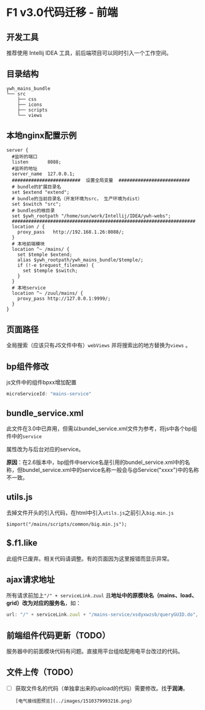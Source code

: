 # F1 v3.0代码迁移 - 前端

## 开发工具

推荐使用 Intellij IDEA 工具，前后端项目可以同时引入一个工作空间。

## 目录结构

```
ywh_mains_bundle
└── src
    ├── css
    ├── icons
    ├── scripts
    └── views
```



## 本地nginx配置示例

```nginx
server {
  #监听的端口
  listen       8088;
  #监听的地址
  server_name  127.0.0.1;
  #########################  设置全局变量  ##########################
  # bundle的扩展目录名
  set $extend "extend";
  # bundle的当前目录名（开发环境为src， 生产环境为dist）
  set $switch "src";
  # bundles的根目录
  set $ywh_rootpath "/home/sun/work/Intellij/IDEA/ywh-webs";
  ###################################################################
  location / {
    proxy_pass   http://192.168.1.26:8088/;
  }
  # 本地前端模块
  location ^~ /mains/ {
    set $temple $extend;
    alias $ywh_rootpath/ywh_mains_bundle/$temple/;
    if (!-e $request_filename) {
      set $temple $switch;
    }
  }
  # 本地service
  location ^~ /zuul/mains/ {
    proxy_pass http://127.0.0.1:9999/;
  }
}
```

## 页面路径

全局搜索（应该只有JS文件中有）`webViews` 并将搜索出的地方替换为`views` 。

## bp组件修改

js文件中的组件bpxx增加配置

```js
microServiceId: "mains-service"
```

## bundle_service.xml

此文件在3.0中已弃用，但需以bundel_service.xml文件为参考，将js中各个bp组件中的`service`

属性改为与后台对应的service。

**原因**：在2.6版本中，bp组件中service名是引用的bundel_service.xml中的名称，但bundel_service.xml中的service名称一般会与@Service("xxxx")中的名称不一致。

## utils.js

去掉文件开头的引入代码，在html中引入`utils.js`之前引入`big.min.js`

```
$import("/mains/scripts/common/big.min.js");
```

## $.f1.like

此组件已废弃。相关代码请调整。有的页面因为这里报错而显示异常。

## ajax请求地址

所有请求前加上`"/" + serviceLink.zuul` 且**地址中的原模块名（mains、load、grid）改为对应的服务名**，如：

```js
url: "/" + serviceLink.zuul + "/mains-service/xsdyxwzsb/queryGUID.do",
```

## 前端组件代码更新（TODO）

服务器中的前面模块代码有问题。直接用平台组给配用电平台改过的代码。

## 文件上传（TODO）

- [ ] 获取文件名的代码（单独拿出来的upload的代码）需要修改。找**于润涛**。

      [电气接线图预览](../images/1510379993216.png) 